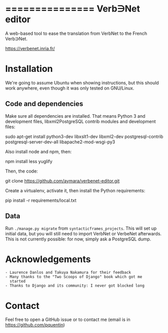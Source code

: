 ===============
Verb∋Net editor
===============

A web-based tool to ease the translation from VerbNet to the French Verb∋Net.

https://verbenet.inria.fr/

Installation
============

We're going to assume Ubuntu when showing instructions, but this
should work anywhere, even though it was only tested on GNU/Linux.

Code and dependencies
--------------------

Make sure all dependencies are installed. That means Python 3 and
development files, libxml2PostgreSQL contrib modules and development files: 

  sudo apt-get install python3-dev libxslt1-dev libxml2-dev postgresql-contrib postgresql-server-dev-all libapache2-mod-wsgi-py3

Also install node and npm, then:

  npm install less yuglify

Then, the code:

  git clone https://github.com/aymara/verbenet-editor.git

Create a virtualenv, activate it, then install the Python
requirements:

  pip install -r requirements/local.txt

Data
----

Run `./manage.py migrate` from `syntacticframes_projects`. This will
set up initial data, but you will still need to import VerbNet or
VerbeNet afterwards. This is not currently possible: for now, simply
ask a PostgreSQL dump.

Acknowledgements
================

    - Laurence Danlos and Takuya Nakamura for their feedback
    - Many thanks to the "Two Scoops of Django" book which got me
      started
    - Thanks to Django and its community: I never got blocked long

Contact
=======

Feel free to open a GitHub issue or to contact me
(email is in https://github.com/pquentin)
